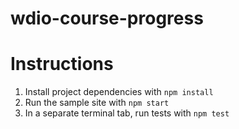 # wdio-course-progress

# Instructions

1. Install project dependencies with `npm install`
2. Run the sample site with `npm start`
3. In a separate terminal tab, run tests with `npm test`

